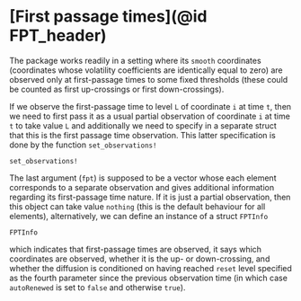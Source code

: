 # [First passage times](@id FPT_header)
The package works readily in a setting where its `smooth` coordinates (coordinates whose volatility coefficients are identically equal to zero) are observed only at first-passage times to some fixed thresholds (these could be counted as first up-crossings or first down-crossings).

If we observe the first-passage time to level ``L`` of coordinate ``i`` at time
``t``, then we need to first pass it as a usual partial observation of
coordinate ``i`` at time ``t`` to take value ``L`` and additionally we need
to specify in a separate struct that this is the first passage time observation.
This latter specification is done by the function `set_observations!`
```@docs
set_observations!
```
The last argument (`fpt`) is supposed to be a vector whose each element
corresponds to a separate observation and gives additional information regarding
its first-passage time nature. If it is just a partial observation, then this
object can take value `nothing` (this is the default behaviour for all elements),
alternatively, we can define an instance of a struct `FPTInfo`
```@docs
FPTInfo
```
which indicates that first-passage times are observed, it says which coordinates
are observed, whether it is the up- or down-crossing, and whether the diffusion
is conditioned on having reached `reset` level specified as the fourth parameter
since the previous observation time (in which case `autoRenewed` is set to `false` and otherwise `true`).
